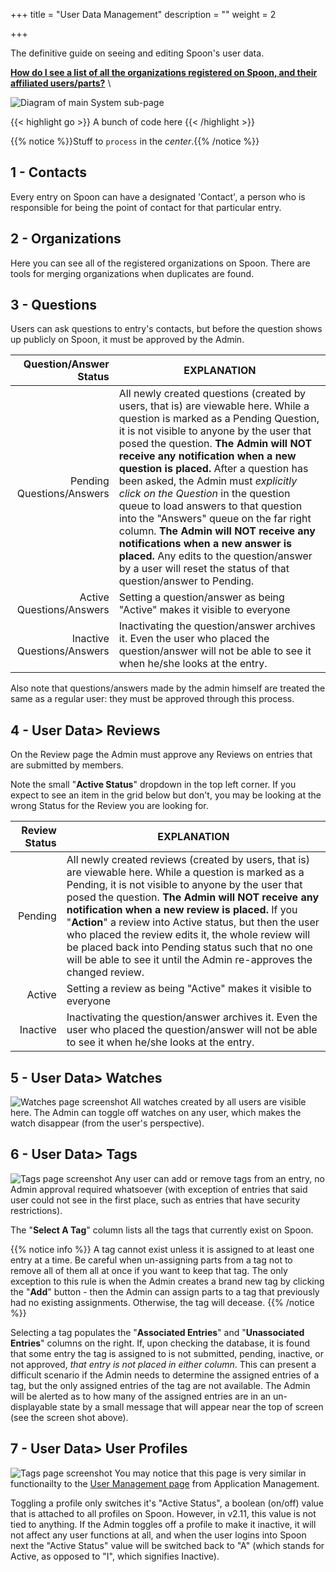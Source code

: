 +++
title = "User Data Management"
description = ""
weight = 2

+++
 
 The definitive guide on seeing and editing Spoon's user data. 

[__How do I see a list of all the organizations registered on Spoon, and their affiliated users/parts?__](#gothere)  \

 <!--more-->



 ![Diagram of main System sub-page](/images/AppAdmin/UserDataManagementMapping.png)


{{< highlight go >}} A bunch of code here {{< /highlight >}}

{{% notice %}}Stuff to `process` in the *center*.{{% /notice %}}

<a name="Contacts"></a>

## 1 - Contacts
Every entry on Spoon can have a designated 'Contact', a person who is responsible for being the point of contact for that particular entry. 

## 2 - Organizations
Here you can see all of the registered organizations on Spoon. There are tools for merging organizations when duplicates are found.

## 3 - Questions
Users can ask questions to entry's contacts, but before the question shows up publicly on Spoon, it must be approved by the Admin. 



Question/Answer Status | EXPLANATION 
-----------------: | ----------- 
Pending Questions/Answers | All newly created questions (created by users, that is) are viewable here. While a question is marked as a Pending Question, it is not visible to anyone by the user that posed the question. __The Admin will NOT receive any notification when a new question is placed.__ After a question has been asked, the Admin must *explicitly click on the Question* in the question queue to load answers to that question into the "Answers" queue on the far right column. __The Admin will NOT receive any notifications when a new answer is placed.__ Any edits to the question/answer by a user will reset the status of that question/answer to Pending.
Active Questions/Answers | Setting a question/answer as being "Active" makes it visible to everyone
Inactive Questions/Answers | Inactivating the question/answer archives it. Even the user who placed the question/answer will not be able to see it when he/she looks at the entry. 

Also note that questions/answers made by the admin himself are treated the same as a regular user: they must be approved through this process. 

<a name="UserDataReviews"></a>

## 4 - User Data> Reviews
On the Review page the Admin must approve any Reviews on entries that are submitted by members. 

Note the small "__Active Status__" dropdown in the top left corner. If you expect to see an item in the grid below but don't, you may be looking at the wrong Status for the Review you are looking for.

Review Status | EXPLANATION 
-----------------: | ----------- 
Pending | All newly created reviews (created by users, that is) are viewable here. While a question is marked as a Pending, it is not visible to anyone by the user that posed the question. __The Admin will NOT receive any notification when a new review is placed.__ If you "__Action__" a review into Active status, but then the user who placed the review edits it, the whole review will be placed back into Pending status such that no one will be able to see it until the Admin re-approves the changed review. 
Active | Setting a review as being "Active" makes it visible to everyone
Inactive | Inactivating the question/answer archives it. Even the user who placed the question/answer will not be able to see it when he/she looks at the entry. 

## 5 - User Data> Watches
![Watches page screenshot](/images/AppAdmin/UserDataWatches.png)
All watches created by all users are visible here. The Admin can toggle off watches on any user, which makes the watch disappear (from the user's perspective).

## 6 - User Data> Tags
![Tags page screenshot](/images/AppAdmin/UserDataTags.png)
Any user can add or remove tags from an entry, no Admin approval required whatsoever (with exception of entries that said user could not see in the first place, such as entries that have security restrictions). 

The "__Select A Tag__" column lists all the tags that currently exist on Spoon. 

{{% notice info %}}
 A tag cannot exist unless it is assigned to at least one entry at a time. Be careful when un-assigning parts from a tag not to remove all of them all at once if you want to keep that tag. The only exception to this rule is when the Admin creates a brand new tag by clicking the "__Add__" button - then the Admin can assign parts to a tag that previously had no existing assignments. Otherwise, the tag will decease.
{{% /notice %}}

Selecting a tag populates the "__Associated Entries__" and "__Unassociated Entries__" columns on the right. If, upon checking the database, it is found that some entry the tag is assigned to is not submitted, pending, inactive, or not approved, *that entry is not placed in either column*. This can present a difficult scenario if the Admin needs to determine the assigned entries of a tag, but the only assigned entries of the tag are not available. The Admin will be alerted as to how many of the assigned entries are in an un-displayable state by a small message that will appear near the top of screen (see the screen shot above).

<a name="UserProfiles"></a>

## 7 - User Data> User Profiles
![Tags page screenshot](/images/AppAdmin/UserDataUserProfile.png)
You may notice that this page is very similar in functionailty to the [User Management page](../applicationmanagement/#UserManagement) from Application Management. 

Toggling a profile only switches it's "Active Status", a boolean (on/off) value that is attached to all profiles on Spoon. However, in v2.11, this value is not tied to anything. If the Admin toggles off a profile to make it inactive, it will not affect any user functions at all, and when the user logins into Spoon next the "Active Status" value will be switched back to "A" (which stands for Active, as opposed to "I", which signifies Inactive).
